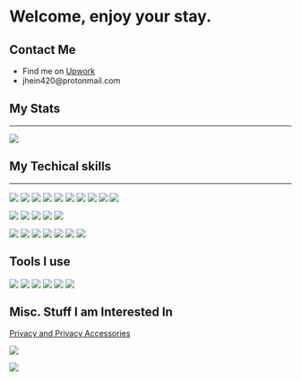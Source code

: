 <h1> Welcome, enjoy your stay. </h1>
<h2> Contact Me </h2>
<div>
  <p>
    <ul>
      <li>Find me on <a href ="https://www.upwork.com/freelancers/~016268a23082c944f8" > Upwork </a> </li>
      <li>jhein420@protonmail.com</li>
  </ul>
  </p>
 </div> 
<div>
<h2>My Stats</h2>
<hr>
<img align="center" src="https://github-readme-stats.vercel.app/api/?username=jhein420" />
</div>

<div>
<h2> My Techical skills </h2>
<hr>
  <p> 
 <img align="center" src="https://img.shields.io/badge/angular-%23DD0031.svg?style=for-the-badge&logo=angular&logoColor=white" >
   <img align="center" src=" https://img.shields.io/badge/django-%23092E20.svg?style=for-the-badge&logo=django&logoColor=white">
    <img align="center" src="https://img.shields.io/badge/flask-%23000.svg?style=for-the-badge&logo=flask&logoColor=white" >
    <img align="center" src="https://img.shields.io/badge/c%23-%23239120.svg?style=for-the-badge&logo=c-sharp&logoColor=white">
    <img align="center" src="https://img.shields.io/badge/c++-%2300599C.svg?style=for-the-badge&logo=c%2B%2B&logoColor=white">
    <img align="center" src="https://img.shields.io/badge/c-%2300599C.svg?style=for-the-badge&logo=c&logoColor=white">
    <img align="center" src="https://img.shields.io/badge/javascript-%23323330.svg?style=for-the-badge&logo=javascript&logoColor=%23F7DF1E">
    <img align="center" src="https://img.shields.io/badge/java-%23ED8B00.svg?style=for-the-badge&logo=java&logoColor=white">
    <img align="center" src="https://img.shields.io/badge/php-%23777BB4.svg?style=for-the-badge&logo=php&logoColor=white">
    <img align="center" src="https://img.shields.io/badge/python-3670A0?style=for-the-badge&logo=python&logoColor=ffdd54">
  </p>
  
  <p> 
  <img align="center" src="https://img.shields.io/badge/bootstrap-%23563D7C.svg?style=for-the-badge&logo=bootstrap&logoColor=white" >
    <img align="center" src="https://img.shields.io/badge/jquery-%230769AD.svg?style=for-the-badge&logo=jquery&logoColor=white">
    <img align="center" src="https://img.shields.io/badge/NPM-%23000000.svg?style=for-the-badge&logo=npm&logoColor=white">
    <img align="center" src="https://img.shields.io/badge/node.js-6DA55F?style=for-the-badge&logo=node.js&logoColor=white">
    <img align="center" src="https://img.shields.io/badge/apache-%23D42029.svg?style=for-the-badge&logo=apache&logoColor=white">
  </p>
  
  <p> 
  <img align="center" src="https://img.shields.io/badge/Microsoft%20SQL%20Sever-CC2927?style=for-the-badge&logo=microsoft%20sql%20server&logoColor=white" >
    <img align="center" src="https://img.shields.io/badge/sqlite-%2307405e.svg?style=for-the-badge&logo=sqlite&logoColor=white" >
    <img align="center" src="https://img.shields.io/badge/.NET-5C2D91?style=for-the-badge&logo=.net&logoColor=white" >
    <img align="center" src="https://img.shields.io/badge/jupyter-%23FA0F00.svg?style=for-the-badge&logo=jupyter&logoColor=white">
    <img align="center" src="https://img.shields.io/badge/-Arduino-00979D?style=for-the-badge&logo=Arduino&logoColor=white">
    <img align="center" src="https://img.shields.io/badge/-RaspberryPi-C51A4A?style=for-the-badge&logo=Raspberry-Pi">
    <img align="center" src="https://img.shields.io/badge/nginx-%23009639.svg?style=for-the-badge&logo=nginx&logoColor=white">
  </p>
</div>
<div>
  <h2>Tools I use </h2>
  <img align="center" src="https://img.shields.io/badge/Gimp-657D8B?style=for-the-badge&logo=gimp&logoColor=FFFFFF" >
  <img align="center" src="https://img.shields.io/badge/-Stackoverflow-FE7A16?style=for-the-badge&logo=stack-overflow&logoColor=white" >
  <img align="center" src="https://img.shields.io/badge/CodePen-white?style=for-the-badge&logo=codepen&logoColor=black" >
  <img align="center" src="https://img.shields.io/badge/Visual%20Studio%20Code-0078d7.svg?style=for-the-badge&logo=visual-studio-code&logoColor=white" > 
  <img align="center" src="https://img.shields.io/badge/Visual%20Studio-5C2D91.svg?style=for-the-badge&logo=visual-studio&logoColor=white">
  <img align="center" src="https://img.shields.io/badge/Audacity-0000CC?style=for-the-badge&logo=audacity&logoColor=white">
  
</div>
 
<div>
  <h2> Misc. Stuff I am Interested In </h2> 
  <p> <a href="www.Privacy.io" >Privacy and Privacy Accessories</a> </p>
  <p> <img align="center" src="https://img.shields.io/badge/monero-FF6600?style=for-the-badge&logo=monero&logoColor=white"> </p>
  <p> <img align="center" src="https://img.shields.io/badge/F_Droid-1976D2?style=for-the-badge&logo=f-droid&logoColor=white" > </p>
 
</div>

<!--

**jhein420/jhein420** is a ✨ _special_ ✨ repository because its `README.md` (this file) appears on your GitHub profile.

![](https://img.shields.io/badge/<WORD_ON_LEFT>-<WORD_ON_RIGHT>-informational?style=flat&logo=<LOGO_NAME>&logoColor=white&color=2bbc8a)

-->

